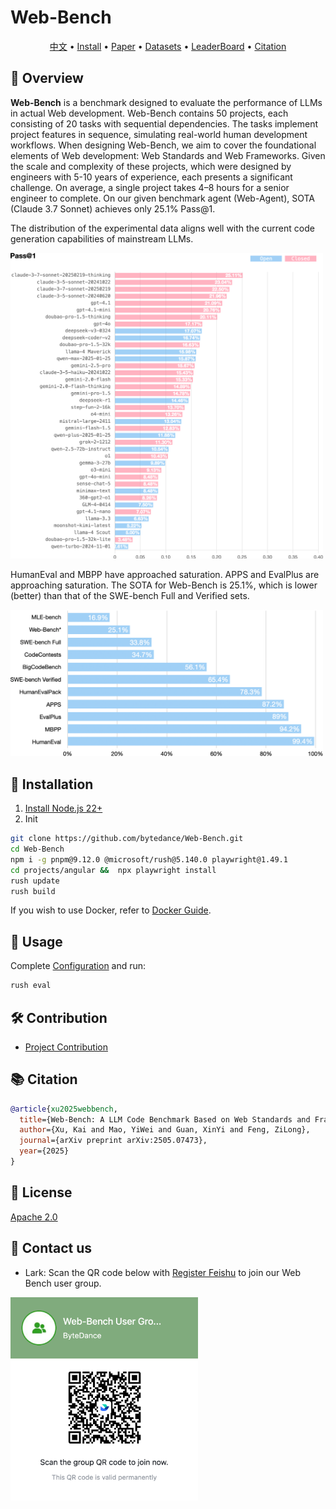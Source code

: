 # Web-Bench

<p align="center">
    <a href="./README.zh_CN.md">中文</a> •
    <a href="#-installation">Install</a> •
    <a href="https://arxiv.org/abs/2505.07473">Paper</a> •
    <a href="https://huggingface.co/datasets/bytedance-research/Web-Bench">Datasets</a> •
    <a href="https://huggingface.co/spaces/bytedance-research/Web-Bench-Leaderboard">LeaderBoard</a> •
    <a href="#-citation">Citation</a>
</p>

## 📖 Overview

**Web-Bench** is a benchmark designed to evaluate the performance of LLMs in actual Web development. Web-Bench contains 50 projects, each consisting of 20 tasks with sequential dependencies. The tasks implement project features in sequence, simulating real-world human development workflows. When designing Web-Bench, we aim to cover the foundational elements of Web development: Web Standards and Web Frameworks. Given the scale and complexity of these projects, which were designed by engineers with 5-10 years of experience, each presents a significant challenge. On average, a single project takes 4–8 hours for a senior engineer to complete. On our given benchmark agent (Web-Agent), SOTA (Claude 3.7 Sonnet) achieves only 25.1\% Pass@1.

The distribution of the experimental data aligns well with the current code generation capabilities of mainstream LLMs.

<img width="500" alt="pass@1" src="./docs/assets/pass-1.png" />

HumanEval and MBPP have approached saturation. APPS and EvalPlus are approaching saturation. The SOTA for Web-Bench is 25.1\%, which is lower (better) than that of the SWE-bench Full and Verified sets.

<img width="500" alt="SOTAs" src="./docs/assets/sotas.png" />

## 🚀 Installation

1. [Install Node.js 22+](https://nodejs.org/en/download)
2. Init

```bash
git clone https://github.com/bytedance/Web-Bench.git
cd Web-Bench
npm i -g pnpm@9.12.0 @microsoft/rush@5.140.0 playwright@1.49.1
cd projects/angular &&  npx playwright install
rush update
rush build
```

If you wish to use Docker, refer to [Docker Guide](https://github.com/bytedance/web-bench/wiki/Docker).

## **📘** Usage

Complete [Configuration](https://github.com/bytedance/web-bench/wiki/Config) and run:

```bash
rush eval
```

## **🛠️** Contribution

- [Project Contribution](https://github.com/bytedance/web-bench/wiki/Project-Contribution)

## **📚** Citation

```bibtex
@article{xu2025webbench,
  title={Web-Bench: A LLM Code Benchmark Based on Web Standards and Frameworks},
  author={Xu, Kai and Mao, YiWei and Guan, XinYi and Feng, ZiLong},
  journal={arXiv preprint arXiv:2505.07473},
  year={2025}
}
```

## **📄** License

[Apache 2.0](./LICENSE.md)

## **🌟** Contact us

- Lark: Scan the QR code below with [Register Feishu](https://www.feishu.cn/en/) to join our Web Bench user group.

<img width="300" alt="pass@1" src="./docs/assets/lark-group-qr-code.png" />

